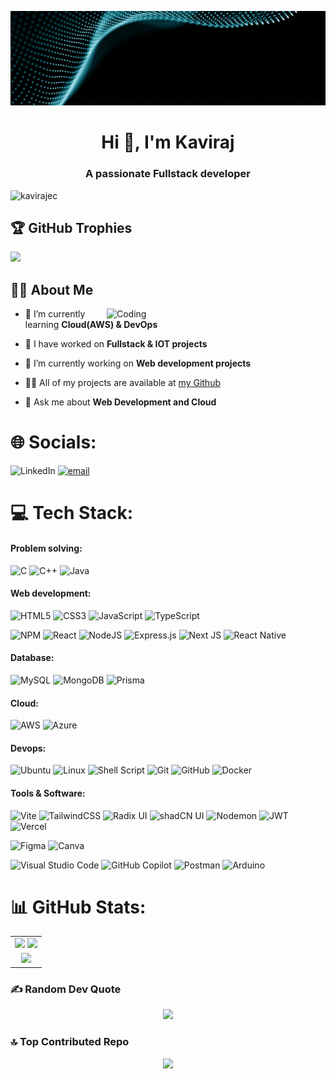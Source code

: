 ![MasterHead](https://github.com/KAVIRAJec/KAVIRAJec/blob/main/Blue%20And%20White%20Bold%20Business%20Solution%20LinkedIn%20Article%20Cover%20Image.gif)

<h1 align="center">Hi 👋, I'm Kaviraj </h1> 
<h3 align="center">A passionate Fullstack developer</h3>

<p align="left"> <img src="https://komarev.com/ghpvc/?username=kavirajec&label=Profile%20views&color=0e75b6&style=flat" alt="kavirajec" /> </p>

## 🏆 GitHub Trophies
![](https://github-profile-trophy.vercel.app/?username=KAVIRAJec&theme=vue&column=-1&row=1&margin-w=3&margin-h=3&no-bg=false&no-frame=true&no-bg=false)

## 👨‍💻 About Me

<img align="right" alt="Coding" width="350" src= "https://user-images.githubusercontent.com/99302089/233880071-f3571db1-de31-4c90-a8b8-fb5eeab94a6a.gif" />

- 🌱 I’m currently learning **Cloud(AWS) & DevOps**

- 👯 I have worked on **Fullstack & IOT projects**

- 🤝 I’m currently working on **Web development projects**
  
- 👨‍💻 All of my projects are available at [my Github](https://github.com/KAVIRAJec)

- 💬 Ask me about **Web Development and Cloud**

# 🌐 Socials:
![LinkedIn](https://img.shields.io/badge/LinkedIn-0A66C2?style=flat&logo=linkedin&logoColor=white)
[![email](https://img.shields.io/badge/Email-D14836?logo=gmail&logoColor=white)](mailto:kavirajppm2003@gmail.com) 

# 💻 Tech Stack:
#### Problem solving:
![C](https://img.shields.io/badge/c-%2300599C.svg?style=flat&logo=c&logoColor=white) ![C++](https://img.shields.io/badge/c++-%2300599C.svg?style=flat&logo=c%2B%2B&logoColor=white) 
![Java](https://img.shields.io/badge/java-%23ED8B00.svg?style=flat&logo=openjdk&logoColor=white) 

#### Web development:
![HTML5](https://img.shields.io/badge/html5-%23E34F26.svg?style=flat&logo=html5&logoColor=white) 
![CSS3](https://img.shields.io/badge/css3-%231572B6.svg?style=flat&logo=css3&logoColor=white) 
![JavaScript](https://img.shields.io/badge/javascript-%23323330.svg?style=flat&logo=javascript&logoColor=%23F7DF1E) 
![TypeScript](https://img.shields.io/badge/typescript-%23007ACC.svg?style=flat&logo=typescript&logoColor=white)

![NPM](https://img.shields.io/badge/NPM-%23CB3837.svg?style=flat&logo=npm&logoColor=white)
![React](https://img.shields.io/badge/react-%2320232a.svg?style=flat&logo=react&logoColor=%2361DAFB)
![NodeJS](https://img.shields.io/badge/node.js-6DA55F?style=flat&logo=node.js&logoColor=white)
![Express.js](https://img.shields.io/badge/express.js-%23404d59.svg?style=flat&logo=express&logoColor=%2361DAFB) 
![Next JS](https://img.shields.io/badge/Next-black?style=flat&logo=next.js&logoColor=white) 
![React Native](https://img.shields.io/badge/react_native-%2320232a.svg?style=flat&logo=react&logoColor=%2361DAFB)

#### Database:
![MySQL](https://img.shields.io/badge/mysql-4479A1.svg?style=flat&logo=mysql&logoColor=white) 
![MongoDB](https://img.shields.io/badge/MongoDB-%234ea94b.svg?style=flat&logo=mongodb&logoColor=white) 
![Prisma](https://img.shields.io/badge/Prisma-3982CE?style=flat&logo=Prisma&logoColor=white) 

#### Cloud:
![AWS](https://img.shields.io/badge/AWS-%23FF9900.svg?style=flat&logo=amazon-aws&logoColor=white)
![Azure](https://img.shields.io/badge/Azure-%230072C6.svg?style=flat&logo=microsoft-azure&logoColor=white)

#### Devops:
![Ubuntu](https://img.shields.io/badge/Ubuntu-E95420?style=flat&logo=ubuntu&logoColor=white)
![Linux](https://img.shields.io/badge/Linux-FCC624?style=flat&logo=linux&logoColor=black)
![Shell Script](https://img.shields.io/badge/Shell_Script-%23121011.svg?style=flat&logo=gnu-bash&logoColor=white)
![Git](https://img.shields.io/badge/git-%23F05033.svg?style=flat&logo=git&logoColor=white) 
![GitHub](https://img.shields.io/badge/github-%23121011.svg?style=flat&logo=github&logoColor=white) 
![Docker](https://img.shields.io/badge/docker-%230db7ed.svg?style=flat&logo=docker&logoColor=white)

#### Tools & Software:
![Vite](https://img.shields.io/badge/vite-%23646CFF.svg?style=flat&logo=vite&logoColor=white) 
![TailwindCSS](https://img.shields.io/badge/tailwindcss-%2338B2AC.svg?style=flat&logo=tailwind-css&logoColor=white)
![Radix UI](https://img.shields.io/badge/radix%20ui-161618.svg?style=flat&logo=radix-ui&logoColor=white) 
![shadCN UI](https://img.shields.io/badge/shadcn/ui-%2320232a.svg?style=flat&logo=shadcn&logoColor=white)
![Nodemon](https://img.shields.io/badge/NODEMON-%23323330.svg?style=flat&logo=nodemon&logoColor=%BBDEAD)
![JWT](https://img.shields.io/badge/JWT-black?style=flat&logo=JSON%20web%20tokens) 
![Vercel](https://img.shields.io/badge/vercel-%23000000.svg?style=flat&logo=vercel&logoColor=white) 

![Figma](https://img.shields.io/badge/figma-%23F24E1E.svg?style=flat&logo=figma&logoColor=white) 
![Canva](https://img.shields.io/badge/Canva-%2300C4CC.svg?style=flat&logo=Canva&logoColor=white) 

![Visual Studio Code](https://img.shields.io/badge/VSCode-007ACC?style=flat&logo=visualstudiocode&logoColor=white)
![GitHub Copilot](https://img.shields.io/badge/GitHub%20Copilot-5C5C5C?style=flat&logo=githubcopilot&logoColor=white)
![Postman](https://img.shields.io/badge/Postman-FF6C37?style=flat&logo=postman&logoColor=white)
![Arduino](https://img.shields.io/badge/Arduino-00979D?style=flat&logo=arduino&logoColor=white)

# 📊 GitHub Stats:
<table align="center">
  <tr>
    <td colspan="2" align="center">
      <img src="https://github-readme-stats.vercel.app/api?username=KAVIRAJec&theme=vue-dark&hide_border=true&include_all_commits=false&count_private=false" />
      <img src="https://github-readme-stats.vercel.app/api/top-langs/?username=KAVIRAJec&theme=vue-dark&hide_border=true&include_all_commits=false&count_private=false&layout=compact" />
    </td>
  </tr>
  <tr>
    <td colspan="2" align="center">
      <img src="https://github-readme-streak-stats.herokuapp.com/?user=KAVIRAJec&theme=vue-dark&hide_border=true" />
    </td>
  </tr>
</table>

### ✍️ Random Dev Quote
<p align="center">
  <img src="https://quotes-github-readme.vercel.app/api?type=vertical&theme=dark" />
</p>

### 🔝 Top Contributed Repo
<p align="center">
  <img src="https://github-contributor-stats.vercel.app/api?username=KAVIRAJec&limit=5&theme=vue-dark&combine_all_yearly_contributions=true" />
</p>
